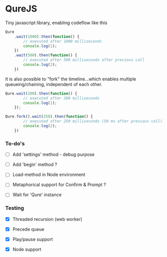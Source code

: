 # QureJS
Tiny javascript library, enabling codeflow like this

```js
Qure
	.wait(1000).then(function() {
		// executed after 1000 milliseconds
		console.log(1);
	})
	.wait(500).then(function() {
		// executed after 500 milliseconds after previous call
		console.log(2);
	})

```

It is also possible to "fork" the timeline...which enables multiple queueing/chaining, independent of each other.

```js
Qure.wait(200).then(function() {
		// executed after 200 milliseconds
		console.log(1);
	});

Qure.fork().wait(250).then(function() {
		// executed after 250 milliseconds (50 ms after previous call)
		console.log(2);
	})

```

### To-do's
- [ ] Add 'settings' method - debug purpose
- [ ] Add 'begin' method ?
- [ ] Load-method in Node environment
- [ ] Metaphorical support for Confirm & Prompt ?
- [ ] Wait for 'Qure' instance


### Testing
- [x] Threaded recursion (web worker)
- [x] Precede queue
- [x] Play/pause support
- [x] Node support

